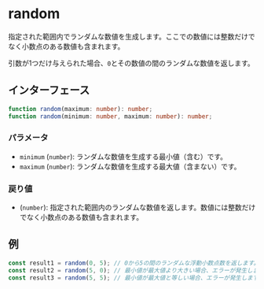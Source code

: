 # random

指定された範囲内でランダムな数値を生成します。ここでの数値には整数だけでなく小数点のある数値も含まれます。

引数が1つだけ与えられた場合、`0`とその数値の間のランダムな数値を返します。

## インターフェース

```typescript
function random(maximum: number): number;
function random(minimum: number, maximum: number): number;
```

### パラメータ

- `minimum` (`number`): ランダムな数値を生成する最小値（含む）です。
- `maximum` (`number`): ランダムな数値を生成する最大値（含まない）です。

### 戻り値

- (`number`): 指定された範囲内のランダムな数値を返します。数値には整数だけでなく小数点のある数値も含まれます。

## 例

```typescript
const result1 = random(0, 5); // 0から5の間のランダムな浮動小数点数を返します。
const result2 = random(5, 0); // 最小値が最大値より大きい場合、エラーが発生します。
const result3 = random(5, 5); // 最小値が最大値と等しい場合、エラーが発生します。
```
